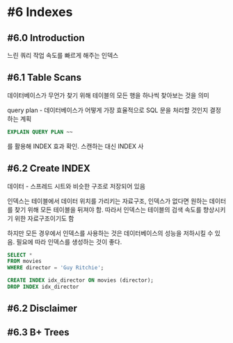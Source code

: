 # #6 Indexes

## #6.0 Introduction

느린 쿼리 작업 속도를 빠르게 해주는 인덱스



## #6.1 Table Scans

데이터베이스가 무언가 찾기 위해 테이블의 모든 행을 하나씩 찾아보는 것을 의미



query plan - 데이터베이스가 어떻게 가장 효율적으로 SQL 문을 처리할 것인지 결정하는 계획

```sql
EXPLAIN QUERY PLAN ~~
```

를 활용해 INDEX 효과 확인. 스캔하는 대신 INDEX 사



## #6.2 Create INDEX

데이터 - 스프레드 시트와 비슷한 구조로 저장되어 있음

인덱스는 테이블에서 데이터 위치를 가리키는 자료구조, 인덱스가 없다면 원하는 데이터를 찾기 위해 모든 테이블을 뒤져야 함. 따라서 인덱스는 테이블의 검색 속도를 향상시키기 위한 자료구조이기도 함

하지만 모든 경우에서 인덱스를 사용하는 것은 데이터베이스의 성능을 저하시킬 수 있음. 필요에 따라 인덱스를 생성하는 것이 좋다.

```sql
SELECT *
FROM movies
WHERE director = 'Guy Ritchie';

CREATE INDEX idx_director ON movies (director);
DROP INDEX idx_director 
```



## #6.2 Disclaimer



## #6.3 B+ Trees





